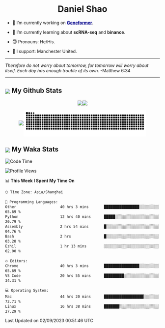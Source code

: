 

<h1 align="center">Daniel Shao</h1>

- 🐒 I’m currently working on <strong><a href="https://huggingface.co/ctheodoris/Geneformer" style="color: darkblue">Geneformer</a></strong>.

- 🥹 I’m currently learning about **scRNA-seq** and **binance**.

- 😇 Pronouns: He/His.

- 🦧 I support: Manchester United.

---

<i> Therefore do not worry about tomorrow, for tomorrow will worry about itself. Each day has enough trouble of its own. </i> -Matthew 6:34

---

<h2><img src="https://emojis.slackmojis.com/emojis/images/1579216111/7550/pikachu_wave.gif?1579216111" align="center" width="28" /> My Github Stats</h2>

<p align="center"><img align="center" src = "https://github-readme-stats.vercel.app/api?username=super-dainiu&show_icons=true&count_private=true&theme=tokyonight&hide=issues&line_height=30" width="400px"><img align="center" src = "https://github-readme-streak-stats.herokuapp.com/?user=super-dainiu&theme=tokyonight" width="400px"></p>

<p align="center"><img align="center" width="400px" src="https://github-readme-stats.vercel.app/api/top-langs/?username=super-dainiu&layout=compact&theme=tokyonight&hide=html,tex,jupyter%20notebook"><img align="center" width="400px" src="https://github.com/super-dainiu/super-dainiu/blob/output/github-contribution-grid-snake.svg"></p>

<h2><img src="https://emojis.slackmojis.com/emojis/images/1579216111/7550/pikachu_wave.gif?1579216111" align="center" width="28" /> My Waka Stats</h2>

<!--START_SECTION:waka-->
![Code Time](http://img.shields.io/badge/Code%20Time-359%20hrs%2056%20mins-blue)

![Profile Views](http://img.shields.io/badge/Profile%20Views-35-blue)

📊 **This Week I Spent My Time On** 

```text
🕑︎ Time Zone: Asia/Shanghai

💬 Programming Languages: 
Other                    40 hrs 3 mins       ████████████████░░░░░░░░░   65.69 % 
Python                   12 hrs 40 mins      █████░░░░░░░░░░░░░░░░░░░░   20.79 % 
Assembly                 2 hrs 54 mins       █░░░░░░░░░░░░░░░░░░░░░░░░   04.76 % 
Bash                     2 hrs               █░░░░░░░░░░░░░░░░░░░░░░░░   03.28 % 
Ezhil                    1 hr 13 mins        ░░░░░░░░░░░░░░░░░░░░░░░░░   02.00 % 

🔥 Editors: 
Chrome                   40 hrs 3 mins       ████████████████░░░░░░░░░   65.69 % 
VS Code                  20 hrs 55 mins      █████████░░░░░░░░░░░░░░░░   34.31 % 

💻 Operating System: 
Mac                      44 hrs 20 mins      ██████████████████░░░░░░░   72.71 % 
Linux                    16 hrs 38 mins      ███████░░░░░░░░░░░░░░░░░░   27.29 % 
```


 Last Updated on 02/09/2023 00:51:46 UTC
<!--END_SECTION:waka-->
